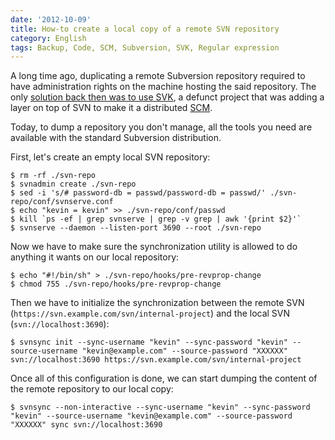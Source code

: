 ```yaml
---
date: '2012-10-09'
title: How-to create a local copy of a remote SVN repository
category: English
tags: Backup, Code, SCM, Subversion, SVK, Regular expression
---
```


A long time ago, duplicating a remote Subversion repository required to have
administration rights on the machine hosting the said repository. The only
[solution back then was to use SVK]({filename}/2007/how-to-backup-mirror-a-public-svn-repository.md),
a defunct project that was adding a layer on top of SVN to make it a distributed
[SCM](https://en.wikipedia.org/wiki/Revision_Control).

Today, to dump a repository you don't manage, all the tools you need are
available with the standard Subversion distribution.

First, let's create an empty local SVN repository:

```shell-session
$ rm -rf ./svn-repo
$ svnadmin create ./svn-repo
$ sed -i 's/# password-db = passwd/password-db = passwd/' ./svn-repo/conf/svnserve.conf
$ echo "kevin = kevin" >> ./svn-repo/conf/passwd
$ kill `ps -ef | grep svnserve | grep -v grep | awk '{print $2}'`
$ svnserve --daemon --listen-port 3690 --root ./svn-repo
```

Now we have to make sure the synchronization utility is allowed to do anything
it wants on our local repository:

```shell-session
$ echo "#!/bin/sh" > ./svn-repo/hooks/pre-revprop-change
$ chmod 755 ./svn-repo/hooks/pre-revprop-change
```

Then we have to initialize the synchronization between the remote SVN
(`https://svn.example.com/svn/internal-project`) and the local SVN
(`svn://localhost:3690`):

```shell-session
$ svnsync init --sync-username "kevin" --sync-password "kevin" --source-username "kevin@example.com" --source-password "XXXXXX" svn://localhost:3690 https://svn.example.com/svn/internal-project
```

Once all of this configuration is done, we can start dumping the content of
the remote repository to our local copy:

```shell-session
$ svnsync --non-interactive --sync-username "kevin" --sync-password "kevin" --source-username "kevin@example.com" --source-password "XXXXXX" sync svn://localhost:3690
```
